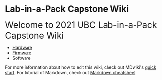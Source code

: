 # Lab-in-a-Pack Capstone Wiki

<span style="font-size:2em;">Welcome to 2021 UBC Lab-in-a-Pack Capstone Wiki</span>

* [Hardware](pages/hardware_index.md)
* [Firmware](pages/firmware_index.md)
* [Software](pages/software_index.md)

For more information about how to edit this wiki, check out MDwiki's [quick start](http://dynalon.github.io/mdwiki/#!quickstart.md). For tutorial of Markdown, check out [Markdown cheatsheet](https://github.com/adam-p/markdown-here/wiki/Markdown-Cheatsheet)